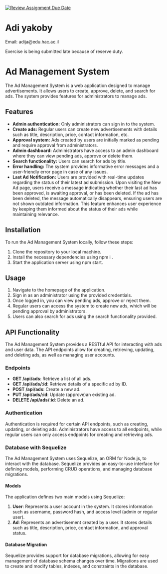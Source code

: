 [![Review Assignment Due Date](https://classroom.github.com/assets/deadline-readme-button-24ddc0f5d75046c5622901739e7c5dd533143b0c8e959d652212380cedb1ea36.svg)](https://classroom.github.com/a/KnqVbps7)
<h1>Adi yakoby</h1>
<p>Email: adija@edu.hac.ac.il</p>
<p>Exercise is being submitted late because of reserve duty.</p>

# Ad Management System

The Ad Management System is a web application designed to manage advertisements. It allows users to create, approve, delete, and search for ads. The system provides features for administrators to manage ads.

## Features

- **Admin authentication:** Only administrators can sign in to the system.
- **Create ads:** Regular users can create new advertisements with details such as title, description, price, contact information, etc.
- **Approval system:** Ads created by users are initially marked as pending and require approval from administrators.
- **Admin dashboard:** Administrators have access to an admin dashboard where they can view pending ads, approve or delete them.
- **Search functionality:** Users can search for ads by title.
- **Error handling:** The system provides informative error messages and a user-friendly error page in case of any issues.
- **Last Ad Notification:** Users are provided with real-time updates regarding the status of their latest ad submission. Upon visiting the New Ad page, users receive a message indicating whether their last ad has been approved, is awaiting approval, or has been deleted. If the ad has been deleted, the message automatically disappears, ensuring users are not shown outdated information. This feature enhances user experience by keeping them informed about the status of their ads while maintaining relevance.
## Installation

To run the Ad Management System locally, follow these steps:

1. Clone the repository to your local machine.
2. Install the necessary dependencies using npm i .
3. Start the application server using npm start.

## Usage

1. Navigate to the homepage of the application.
2. Sign in as an administrator using the provided credentials.
3. Once logged in, you can view pending ads, approve or reject them.
4. Regular users can access the system to create new ads, which will be pending approval by administrators.
5. Users can also search for ads using the search functionality provided.

## API Functionality

The Ad Management System provides a RESTful API for interacting with ads and user data. The API endpoints allow for creating, retrieving, updating, and deleting ads, as well as managing user accounts.

### Endpoints

- **GET /api/ads**: Retrieve a list of all ads.
- **GET /api/ads/:id**: Retrieve details of a specific ad by ID.
- **POST /api/ads**: Create a new ad.
- **PUT /api/ads/:id**: Update (approve)an existing ad.
- **DELETE /api/ads/:id**: Delete an ad.


### Authentication

Authentication is required for certain API endpoints, such as creating, updating, or deleting ads. Administrators have access to all endpoints, while regular users can only access endpoints for creating and retrieving ads.

### Database with Sequelize

The Ad Management System uses Sequelize, an ORM for Node.js, to interact with the database. Sequelize provides an easy-to-use interface for defining models, performing CRUD operations, and managing database migrations.

#### Models

The application defines two main models using Sequelize:

1. **User**: Represents a user account in the system. It stores information such as username, password hash, and access level (admin or regular user).
2. **Ad**: Represents an advertisement created by a user. It stores details such as title, description, price, contact information, and approval status.

#### Database Migration

Sequelize provides support for database migrations, allowing for easy management of database schema changes over time. Migrations are used to create and modify tables, indexes, and constraints in the database.


